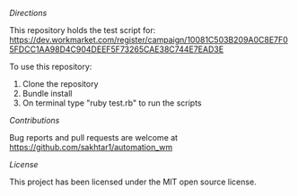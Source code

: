 *Directions*

This repository holds the test script for: https://dev.workmarket.com/register/campaign/10081C503B209A0C8E7F05FDCC1AA98D4C904DEEF5F73265CAE38C744E7EAD3E

To use this repository:

1. Clone the repository
2. Bundle install
3. On terminal type "ruby test.rb" to run the scripts

*Contributions*

Bug reports and pull requests are welcome at https://github.com/sakhtar1/automation_wm

*License*

This project has been licensed under the MIT open source license.


